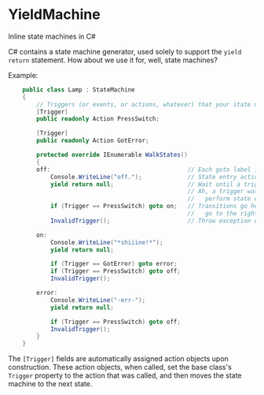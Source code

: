 YieldMachine
============
Inline state machines in C#


C# contains a state machine generator, used solely to support the `yield return` statement. How about we use it for, well, state machines?

Example: 

```C#
    public class Lamp : StateMachine
    {
        // Triggers (or events, or actions, whatever) that your state machine understands.
        [Trigger]
        public readonly Action PressSwitch;

        [Trigger]
        public readonly Action GotError;

        protected override IEnumerable WalkStates()
        {
        off:                                       // Each goto label is a state
            Console.WriteLine("off.");             // State entry actions
            yield return null;                     // Wait until a trigger is called
                                                   // Ah, a trigger was called! 
                                                   //   perform state exit actions (none, in this case)
            if (Trigger == PressSwitch) goto on;   // Transitions go here: depending on the trigger that was called,
                                                   //   go to the right state
            InvalidTrigger();                      // Throw exception on invalid trigger

        on:
            Console.WriteLine("*shiiine!*");
            yield return null;

            if (Trigger == GotError) goto error;
            if (Trigger == PressSwitch) goto off;
            InvalidTrigger();

        error:
            Console.WriteLine("-err-");
            yield return null;

            if (Trigger == PressSwitch) goto off;
            InvalidTrigger();
        }
    }
```

The `[Trigger]` fields are automatically assigned action objects upon construction. These action objects, when called, set the base class's `Trigger` property to the action that was called, and then moves the state machine to the next state.